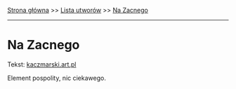 [Strona główna](../index.md) >> [Lista utworów](../list.md) >> [Na Zacnego](331.md)

---

# Na Zacnego

Tekst: [kaczmarski.art.pl](https://www.kaczmarski.art.pl/tworczosc/wiersze/na-zacnego/)

Element pospolity, nic ciekawego.